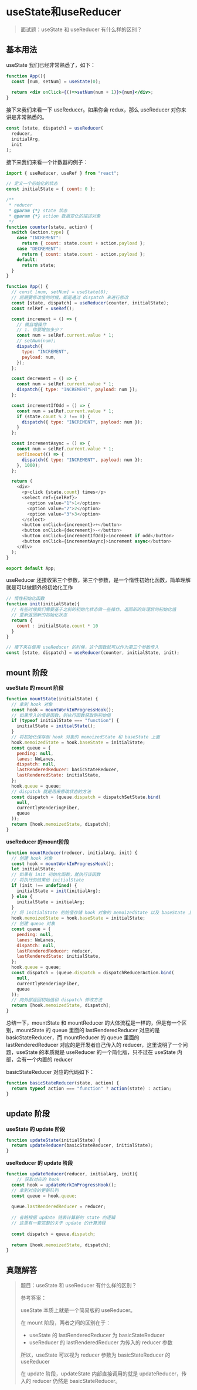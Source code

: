 # useState和useReducer

> 面试题：useState 和 useReducer 有什么样的区别？



## 基本用法

useState 我们已经非常熟悉了，如下：

```jsx
function App(){
  const [num, setNum] = useState(0);
  
  return <div onClick={()=>setNum(num + 1)}>{num}</div>;
}
```

接下来我们来看一下 useReducer。如果你会 redux，那么 useReducer 对你来讲是非常熟悉的。

```js
const [state, dispatch] = useReducer(
  reducer,	
  initialArg,	
  init	
);
```

接下来我们来看一个计数器的例子：

```js
import { useReducer, useRef } from "react";

// 定义一个初始化的状态
const initialState = { count: 0 };

/**
 * reducer
 * @param {*} state 状态
 * @param {*} action 数据变化的描述对象
 */
function counter(state, action) {
  switch (action.type) {
    case "INCREMENT":
      return { count: state.count + action.payload };
    case "DECREMENT":
      return { count: state.count - action.payload };
    default:
      return state;
  }
}

function App() {
  // const [num, setNum] = useState(0);
  // 后期要修改值的时候，都是通过 dispatch 来进行修改
  const [state, dispatch] = useReducer(counter, initialState);
  const selRef = useRef();

  const increment = () => {
    // 做自增操作
    // 1. 你要增加多少？
    const num = selRef.current.value * 1;
    // setNum(num);
    dispatch({
      type: "INCREMENT",
      payload: num,
    });
  };

  const decrement = () => {
    const num = selRef.current.value * 1;
    dispatch({ type: "INCREMENT", payload: num });
  };

  const incrementIfOdd = () => {
    const num = selRef.current.value * 1;
    if (state.count % 2 !== 0) {
      dispatch({ type: "INCREMENT", payload: num });
    }
  };

  const incrementAsync = () => {
    const num = selRef.current.value * 1;
    setTimeout(() => {
      dispatch({ type: "INCREMENT", payload: num });
    }, 1000);
  };

  return (
    <div>
      <p>click {state.count} times</p>
      <select ref={selRef}>
        <option value="1">1</option>
        <option value="2">2</option>
        <option value="3">3</option>
      </select>
      <button onClick={increment}>+</button>
      <button onClick={decrement}>-</button>
      <button onClick={incrementIfOdd}>increment if odd</button>
      <button onClick={incrementAsync}>increment async</button>
    </div>
  );
}

export default App;
```

useReducer 还接收第三个参数，第三个参数，是一个惰性初始化函数，简单理解就是可以做额外的初始化工作

```js
// 惰性初始化函数
function init(initialState){
  // 有些时候我们需要基于之前的初始化状态做一些操作，返回新的处理后的初始化值
  // 重新返回新的初始化状态
  return {
    count : initialState.count * 10
  }
}

// 接下来在使用 useReducer 的时候，这个函数就可以作为第三个参数传入
const [state, dispatch] = useReducer(counter, initialState, init);
```



## mount 阶段

**useState 的 mount 阶段**

```js
function mountState(initialState) {
  // 拿到 hook 对象
  const hook = mountWorkInProgressHook();
  // 如果传入的值是函数，则执行函数获取到初始值
  if (typeof initialState === "function") {
    initialState = initialState();
  }
  // 将初始化保存到 hook 对象的 memoizedState 和 baseState 上面
  hook.memoizedState = hook.baseState = initialState;
  const queue = {
    pending: null,
    lanes: NoLanes,
    dispatch: null,
    lastRenderedReducer: basicStateReducer,
    lastRenderedState: initialState,
  };
  hook.queue = queue;
  // dispatch 就是用来修改状态的方法
  const dispatch = (queue.dispatch = dispatchSetState.bind(
    null,
    currentlyRenderingFiber,
    queue
  ));
  return [hook.memoizedState, dispatch];
}
```

**useReducer 的mount阶段**

```js
function mountReducer(reducer, initialArg, init) {
  // 创建 hook 对象
  const hook = mountWorkInProgressHook();
  let initialState;
  // 如果有 init 初始化函数，就执行该函数
  // 将执行的结果给 initialState
  if (init !== undefined) {
    initialState = init(initialArg);
  } else {
    initialState = initialArg;
  }
  // 将 initialState 初始值存储 hook 对象的 memoizedState 以及 baseState 上面
  hook.memoizedState = hook.baseState = initialState;
  // 创建 queue 对象
  const queue = {
    pending: null,
    lanes: NoLanes,
    dispatch: null,
    lastRenderedReducer: reducer,
    lastRenderedState: initialState,
  };
  hook.queue = queue;
  const dispatch = (queue.dispatch = dispatchReducerAction.bind(
    null,
    currentlyRenderingFiber,
    queue
  ));
  // 向外部返回初始值和 dispatch 修改方法
  return [hook.memoizedState, dispatch];
}
```

总结一下，mountState 和 mountReducer 的大体流程是一样的，但是有一个区别，mountState 的 queue 里面的 lastRenderedReducer 对应的是 basicStateReducer，而 mountReducer 的 queue 里面的 lastRenderedReducer 对应的是开发者自己传入的 reducer，这里说明了一个问题，useState 的本质就是 useReducer 的一个简化版，只不过在 useState 内部，会有一个内置的 reducer

basicStateReducer 对应的代码如下：

```js
function basicStateReducer(state, action) {
  return typeof action === "function" ? action(state) : action;
}
```



## update 阶段

**useState 的 update 阶段**

```js
function updateState(initialState) {
  return updateReducer(basicStateReducer, initialState);
}
```



**useReducer 的 update 阶段**

```js
function updateReducer(reducer, initialArg, init){
	// 获取对应的 hook
  const hook = updateWorkInProgressHook();
  // 拿到对应的更新队列
  const queue = hook.queue;
  
  queue.lastRenderedReducer = reducer;
  
  // 省略根据 update 链表计算新的 state 的逻辑
  // 这里有一套完整的关于 update 的计算流程
  
  const dispatch = queue.dispatch;
  
  return [hook.memoizedState, dispatch];
}
```



## 真题解答

>题目：useState 和 useReducer 有什么样的区别？
>
>参考答案：
>
>useState 本质上就是一个简易版的 useReducer。
>
>在 mount 阶段，两者之间的区别在于：
>
>- useState 的 lastRenderedReducer 为 basicStateReducer
>- useReducer 的 lastRenderedReducer 为传入的 reducer 参数
>
>所以，useState 可以视为 reducer 参数为 basicStateReducer 的 useReducer
>
>在 update 阶段，updateState 内部直接调用的就是 updateReducer，传入的 reducer 仍然是 basicStateReducer。